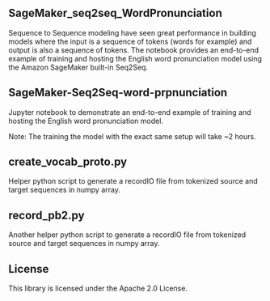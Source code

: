 ## SageMaker_seq2seq_WordPronunciation

Sequence to Sequence modeling have seen great performance in building models where the input is a sequence of tokens (words for example) and output is also a sequence of tokens. The notebook provides an end-to-end example of training and hosting the English word pronunciation model using the Amazon SageMaker built-in Seq2Seq.  

## SageMaker-Seq2Seq-word-prpnunciation

Jupyter notebook to demonstrate an end-to-end example of training and hosting the English word pronunciation model. 

Note: The training the model with the exact same setup will take ~2 hours. 

## create_vocab_proto.py

Helper python script to generate a recordIO file from tokenized source and target sequences in numpy array. 

## record_pb2.py

Another helper python script to generate a recordIO file from tokenized source and target sequences in numpy array. 

## License

This library is licensed under the Apache 2.0 License. 
